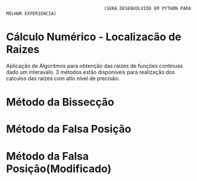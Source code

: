                                          (SERÁ DESENVOLVIDO EM PYTHON PARA MELHOR EXPERIENCIA)

# Cálculo Numérico - Localizacão de Raizes
  Aplicação de Algoritmos para obtenção das raizes de funções continuas dado um interavalo. 3 métodos estão disponíveis para realização dos cálculos das raízes com alto nível de precisão:

# Método da Bissecção

# Método da Falsa Posição

# Método da Falsa Posição(Modificado)


